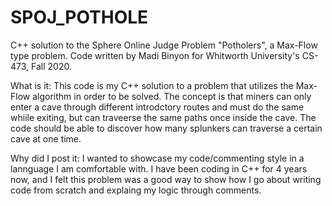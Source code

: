 # SPOJ_POTHOLE
C++ solution to the Sphere Online Judge Problem "Potholers", a Max-Flow type problem.
Code written by Madi Binyon for Whitworth University's CS-473, Fall 2020.

What is it:  This code is my C++ solution to a problem that utilizes the Max-Flow algorithm in order to be solved.  The concept is that miners can only enter a cave through different introdctory routes and must do the same whiile exiting, but can traveerse the same paths once inside the cave.  The code should be able to discover how many splunkers can traverse a certain cave at one time.

Why did I post it: I wanted to showcase my code/commenting style in a lannguage I am comfortable with.  I have been coding in C++ for 4 years now, and I felt this problem was a good way to show how I go about writing code from scratch and explaing my logic through comments.
